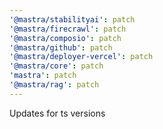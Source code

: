 ```yaml
---
'@mastra/stabilityai': patch
'@mastra/firecrawl': patch
'@mastra/composio': patch
'@mastra/github': patch
'@mastra/deployer-vercel': patch
'@mastra/core': patch
'mastra': patch
'@mastra/rag': patch
---
```


Updates for ts versions
